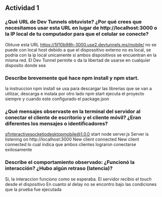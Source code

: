 ## Actividad 1

### ¿Qué URL de Dev Tunnels obtuviste? ¿Por qué crees que necesitamos usar esta URL en lugar de http://localhost:3000 o la IP local de tu computador para que el celular se conecte?
Obtuve esta URL https://5f10b98h-3000.use2.devtunnels.ms/mobile/
no se puede con local host debido a que el dispossitivo externo no es local, se podria con la ip local
unicamente si ambos dispositivos se encuentran en la misma red. El Dev Tunnel permite o da la libertad
de usarse en cualquier disposito donde sea

### Describe brevemente qué hace npm install y npm start.
la instruccion npm install se usa para descargar las librerias que se van a utilizar, descarga e instala
por otro lado npm start ejecuta el proyecto siempre y cuando este configurado el package.json

### ¿Qué mensajes observaste en la terminal del servidor al conectar el cliente de escritorio y el cliente móvil? ¿Eran diferentes los mensajes o identificadores?
sfinteractivesocketiodesktopmobile@1.0.0 start
node server.js
Server is listening on http://localhost:3000
New client connected
New client connected
lo cual indica que ambos clientes lograron conectarse exitosamente 
### Describe el comportamiento observado: ¿Funcionó la interacción? ¿Hubo algún retraso (latencia)?
Si, la interaccion funciono como se esperaba. El servidor recibio el touch desde el dispositivo 
En cuanto al delay no se encontro bajo las condiciones que la prueba fue ejecutada
